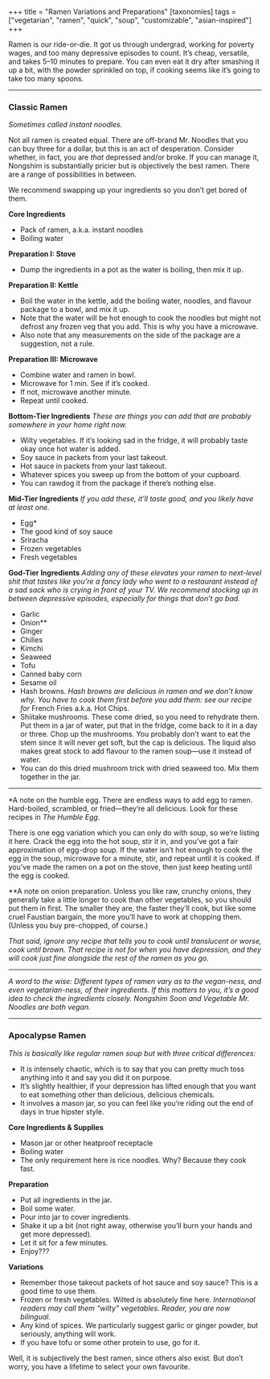 +++
title = "Ramen Variations and Preparations"
[taxonomies]
tags = ["vegetarian", "ramen", "quick", "soup", "customizable", "asian-inspired"]
+++

Ramen is our ride-or-die. It got us through undergrad, working for poverty wages, and too many depressive episodes to count. It’s cheap, versatile, and takes 5–10 minutes to prepare. You can even eat it dry after smashing it up a bit, with the powder sprinkled on top, if cooking seems like it’s going to take too many spoons.

---

### Classic Ramen

_Sometimes called instant noodles._

Not all ramen is created equal. There are off-brand Mr. Noodles that you can buy three for a dollar, but this is an act of desperation. Consider whether, in fact, you are _that_ depressed and/or broke. If you can manage it, Nongshim is substantially pricier but is objectively the best ramen. There are a range of possibilities in between.

We recommend swapping up your ingredients so you don’t get bored of them.

**Core Ingredients**
- Pack of ramen, a.k.a. instant noodles
- Boiling water

**Preparation I: Stove**
- Dump the ingredients in a pot as the water is boiling, then mix it up.

**Preparation II: Kettle**
- Boil the water in the kettle, add the boiling water, noodles, and flavour package to a bowl, and mix it up.
- Note that the water will be hot enough to cook the noodles but might not defrost any frozen veg that you add. This is why you have a microwave.
- Also note that any measurements on the side of the package are a suggestion, not a rule.

**Preparation III: Microwave**
- Combine water and ramen in bowl.
- Microwave for 1 min. See if it’s cooked.
- If not, microwave another minute.
- Repeat until cooked.

**Bottom-Tier Ingredients**
_These are things you can add that are probably somewhere in your home right now._
- Wilty vegetables. If it’s looking sad in the fridge, it will probably taste okay once hot water is added.
- Soy sauce in packets from your last takeout.
- Hot sauce in packets from your last takeout.
- Whatever spices you sweep up from the bottom of your cupboard.
- You can rawdog it from the package if there’s nothing else.

**Mid-Tier Ingredients**
_If you add these, it’ll taste good, and you likely have at least one._
- Egg*
- The good kind of soy sauce
- Sriracha
- Frozen vegetables
- Fresh vegetables

**God-Tier Ingredients**
_Adding any of these elevates your ramen to next-level shit that tastes like you’re a fancy lady who went to a restaurant instead of a sad sack who is crying in front of your TV. We recommend stocking up in between depressive episodes, especially for things that don’t go bad._
- Garlic
- Onion**
- Ginger
- Chilies
- Kimchi
- Seaweed
- Tofu
- Canned baby corn
- Sesame oil
- Hash browns. _Hash browns are delicious in ramen and we don’t know why. You have to cook them first before you add them: see our recipe for_ French Fries a.k.a. Hot Chips.
- Shiitake mushrooms. These come dried, so you need to rehydrate them. Put them in a jar of water, put that in the fridge, come back to it in a day or three. Chop up the mushrooms. You probably don’t want to eat the stem since it will never get soft, but the cap is delicious. The liquid also makes great stock to add flavour to the ramen soup—use it instead of water.
- You can do this dried mushroom trick with dried seaweed too. Mix them together in the jar.

---
*A note on the humble egg. There are endless ways to add egg to ramen. Hard-boiled, scrambled, or fried—they’re all delicious. Look for these recipes in _The Humble Egg_.

There is one egg variation which you can only do with soup, so we’re listing it here. Crack the egg into the hot soup, stir it in, and you’ve got a fair approximation of egg-drop soup. If the water isn’t hot enough to cook the egg in the soup, microwave for a minute, stir, and repeat until it is cooked. If you’ve made the ramen on a pot on the stove, then just keep heating until the egg is cooked.

**A note on onion preparation. Unless you like raw, crunchy onions, they generally take a little longer to cook than other vegetables, so you should put them in first. The smaller they are, the faster they’ll cook, but like some cruel Faustian bargain, the more you’ll have to work at chopping them. (Unless you buy pre-chopped, of course.)

_That said, ignore any recipe that tells you to cook until translucent or worse, cook until brown. That recipe is not for when you have depression, and they will cook just fine alongside the rest of the ramen as you go._

***
_A word to the wise: Different types of ramen vary as to the vegan-ness, and even vegetarian-ness, of their ingredients. If this matters to you, it’s a good idea to check the ingredients closely. Nongshim Soon and Vegetable Mr. Noodles are both vegan._
***

### Apocalypse Ramen

_This is basically like regular ramen soup but with three critical differences:_
- It is intensely chaotic, which is to say that you can pretty much toss anything into it and say you did it on purpose.
- It’s slightly healthier, if your depression has lifted enough that you want to eat something other than delicious, delicious chemicals.
- It involves a mason jar, so you can feel like you’re riding out the end of days in true hipster style.

**Core Ingredients & Supplies**
- Mason jar or other heatproof receptacle
- Boiling water
- The only requirement here is rice noodles. Why? Because they cook fast.

**Preparation**
- Put all ingredients in the jar.
- Boil some water.
- Pour into jar to cover ingredients.
- Shake it up a bit (not right away, otherwise you’ll burn your hands and get more depressed).
- Let it sit for a few minutes.
- Enjoy???

**Variations**
- Remember those takeout packets of hot sauce and soy sauce? This is a good time to use them.
- Frozen or fresh vegetables. Wilted is absolutely fine here. _International readers may call them “wilty” vegetables. Reader, you are now bilingual._
- Any kind of spices. We particularly suggest garlic or ginger powder, but seriously, anything will work.
- If you have tofu or some other protein to use, go for it.

Well, it is subjectively the best
ramen, since others also exist.
But don’t worry, you have a
lifetime to select your own
favourite.